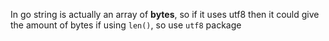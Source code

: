 In go string is actually an array of **bytes**, so if it uses utf8 then it could give the amount of bytes if using `len()`, so use `utf8` package